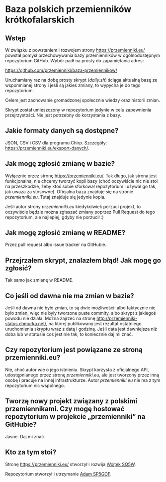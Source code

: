 # Baza polskich przemienników krótkofalarskich

## Wstęp

W związku z powstaniem i rozwojem strony <https://przemienniki.eu/> powstał pomysł przechowywania bazy przemienników w ogólnodostępnym repozytorium GitHub. Wybór padł na prosty do zapamiętania adres:

<https://github.com/przemienniki/baza-przemiennikow/>

Uruchamiany raz na dobę prosty skrypt (*daily.sh*) ściąga aktualną bazę ze wspomnianej strony i jeśli są jakieś zmiany, to wypycha je do tego repozytorium.

Celem jest zachowanie gromadzonej społecznie wiedzy oraz historii zmian.

Skrypt został umieszczony w repozytorium jedynie w celu zapewnienia przejrzystości. Nie jest potrzebny do korzystania z bazy.

## Jakie formaty danych są dostępne?

JSON, CSV i CSV dla programu Chirp. Szczegóły: <https://przemienniki.eu/eksport-danych/>.

## Jak mogę zgłosić zmianę w bazie?

Wyłącznie przez stronę <https://przemienniki.eu/>. Tak długo, jak strona jest funkcjonalna, nie chcemy tworzyć kopii bazy (choć oczywiście nic nie stoi na przeszkodzie, żeby ktoś sobie sforkował repozytorium i używał go tak, jak uważa za stosowne). Oficjalna baza znajduje się na stronie *przemienniki.eu*. Tutaj znajduje się jedynie kopia.

Jeśli autor strony *przemienniki.eu* kiedykolwiek porzuci projekt, to oczywiście będzie można zgłaszać zmiany poprzez Pull Request do tego repozytorium, ale najlepiej, gdyby nie porzucił :)

## Jak mogę zgłosić zmianę w README?

Przez pull request albo issue tracker na GitHubie.

## Przejrzałem skrypt, znalazłem błąd! Jak mogę go zgłosić?

Tak samo jak zmianę w README.

## Co jeśli od dawna nie ma zmian w bazie?

Jeśli od dawna nie było zmian, to są dwie możliwości: albo faktycznie nie było zmian, więc nie były tworzone puste commity, albo skrypt z jakiegoś powodu nie działa. Można zajrzeć na stronę <http://przemienniki-status.chmurka.net/>, na której publikowany jest rezultat ostatniego uruchomienia skryptu wraz z datą i godziną. Jeśli data jest dawniejsza niż doba lub w statusie coś jest nie tak, to koniecznie daj mi znać.

## Czy repozytorium jest powiązane ze stroną przemienniki.eu?

Nie, choć autor wie o jego istnieniu. Skrypt korzysta z oficjalnego API, udostępnianego przez stronę *przemienniki.eu*, ale jest tworzony przez inną osobę i pracuje na innej infrastrukturze. Autor *przemienniki.eu* nie ma z tym repozytorium nic wspólnego.

## Tworzę nowy projekt związany z polskimi przemiennikami. Czy mogę hostować repozytorium w projekcie „przemienniki” na GitHubie?

Jasne. Daj mi znać.

## Kto za tym stoi?

Stronę <https://przemienniki.eu/> stworzył i rozwija [Wojtek SQ5W](http://qrz.com/db/sq8w).

Repozytorium stworzył i utrzymanie [Adam SP5GOF](http://qrz.com/db/sp5gof).

